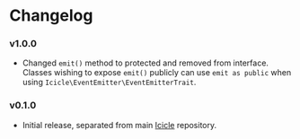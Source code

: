 # Changelog

### v1.0.0

- Changed `emit()` method to protected and removed from interface. Classes wishing to expose `emit()` publicly can use `emit as public` when using `Icicle\EventEmitter\EventEmitterTrait`.

### v0.1.0

- Initial release, separated from main [Icicle](//github.com/icicleio/Icicle) repository.
